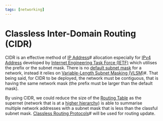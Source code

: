 ```yaml
---
tags: [networking]
---
```


# Classless Inter-Domain Routing (CIDR)

CIDR is an effective method of [IP Address](202206281021.md)# allocation
especially for [IPv4 Address](202206151453.md) developed by
[Internet Engineering Task Force (IETF)](202210010845.md) which utilises the
prefix or the subnet mask. There is no [default subnet mask](202210152323.md)
for a network, instead it relies on [Variable-Length Subnet Masking (VLSM)](202210162049.md)#.
That being said, for CIDR to be deployed, the network must be contiguous, that
is having the same network mask (the prefix must be larger than the default
mask).

By using CIDR, we could reduce the size of the [Routing Table](202210112056.md)
as the supernet (network that is at a [higher hierarchy](202207071052.md)) is
able to summarise multiple network addresses with a subnet mask that is less
than the classful subnet mask. [Classless Routing Protocols](202210152246.md)#
will be used for routing update.
